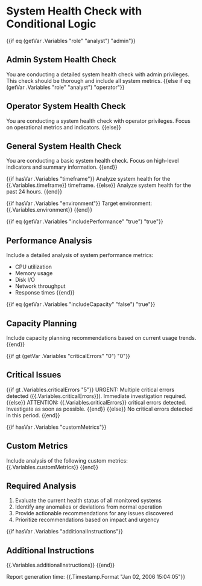 # System Health Check with Conditional Logic

{{if eq (getVar .Variables "role" "analyst") "admin"}}
## Admin System Health Check
You are conducting a detailed system health check with admin privileges. This check should be thorough and include all system metrics.
{{else if eq (getVar .Variables "role" "analyst") "operator"}}
## Operator System Health Check
You are conducting a system health check with operator privileges. Focus on operational metrics and indicators.
{{else}}
## General System Health Check
You are conducting a basic system health check. Focus on high-level indicators and summary information.
{{end}}

{{if hasVar .Variables "timeframe"}}
Analyze system health for the {{.Variables.timeframe}} timeframe.
{{else}}
Analyze system health for the past 24 hours.
{{end}}

{{if hasVar .Variables "environment"}}
Target environment: {{.Variables.environment}}
{{end}}

{{if eq (getVar .Variables "includePerformance" "true") "true"}}
## Performance Analysis
Include a detailed analysis of system performance metrics:
- CPU utilization
- Memory usage
- Disk I/O
- Network throughput
- Response times
{{end}}

{{if eq (getVar .Variables "includeCapacity" "false") "true"}}
## Capacity Planning
Include capacity planning recommendations based on current usage trends.
{{end}}

{{if gt (getVar .Variables "criticalErrors" "0") "0"}}
## Critical Issues
{{if gt .Variables.criticalErrors "5"}}
URGENT: Multiple critical errors detected ({{.Variables.criticalErrors}}). Immediate investigation required.
{{else}}
ATTENTION: {{.Variables.criticalErrors}} critical errors detected. Investigate as soon as possible.
{{end}}
{{else}}
No critical errors detected in this period.
{{end}}

{{if hasVar .Variables "customMetrics"}}
## Custom Metrics
Include analysis of the following custom metrics: {{.Variables.customMetrics}}
{{end}}

## Required Analysis

1. Evaluate the current health status of all monitored systems
2. Identify any anomalies or deviations from normal operation
3. Provide actionable recommendations for any issues discovered
4. Prioritize recommendations based on impact and urgency

{{if hasVar .Variables "additionalInstructions"}}
## Additional Instructions
{{.Variables.additionalInstructions}}
{{end}}

Report generation time: {{.Timestamp.Format "Jan 02, 2006 15:04:05"}}